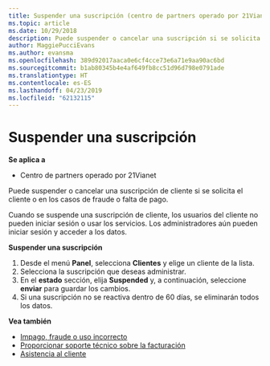 ```yaml
---
title: Suspender una suscripción (centro de partners operado por 21Vianet)
ms.topic: article
ms.date: 10/29/2018
description: Puede suspender o cancelar una suscripción si se solicita el cliente o en los casos de fraude o falta de pago.
author: MaggiePucciEvans
ms.author: evansma
ms.openlocfilehash: 389d92017aaca0e6cf4cce73e6a71e9aa90ac6bd
ms.sourcegitcommit: b1ab80345b4e4af649fb8cc51d96d798e0791ade
ms.translationtype: HT
ms.contentlocale: es-ES
ms.lasthandoff: 04/23/2019
ms.locfileid: "62132115"
---
```

# <a name="suspend-a-subscription"></a>Suspender una suscripción

**Se aplica a**

-   Centro de partners operado por 21Vianet

Puede suspender o cancelar una suscripción de cliente si se solicita el cliente o en los casos de fraude o falta de pago.

Cuando se suspende una suscripción de cliente, los usuarios del cliente no pueden iniciar sesión o usar los servicios. Los administradores aún pueden iniciar sesión y acceder a los datos.

**Suspender una suscripción**

1.  Desde el menú **Panel**, selecciona **Clientes** y elige un cliente de la lista.
2.  Selecciona la suscripción que deseas administrar.
3.  En el **estado** sección, elija **Suspended** y, a continuación, seleccione **enviar** para guardar los cambios.
4.  Si una suscripción no se reactiva dentro de 60 días, se eliminarán todos los datos.

**Vea también**

-   [Impago, fraude o uso incorrecto](non-payment-fraud-or-misuse.md)
-   [Proporcionar soporte técnico sobre la facturación](provide-billing-support.md)
-   [Asistencia al cliente](customer-support.md)